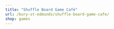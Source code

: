 ```yaml
---
title: "Shuffle Board Game Café"
url: /bury-st-edmunds/shuffle-board-game-cafe/
shop: games
---
```

